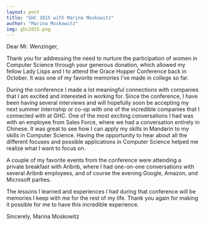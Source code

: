 ```yaml
---
layout: post
title: "GHC 2015 with Marina Moskowitz"
author: "Marina Moskowitz"
img: ghc2015.png
---
```


Dear Mr. Wenzinger,

Thank you for addressing the need to nurture the participation of women in Computer Science through your generous donation, which allowed my fellow Lady Lisps and I to attend the Grace Hopper Conference back in October. It was one of my favorite memories I’ve made in college so far.

During the conference I made a lot meaningful connections with companies that I am excited and interested in working for. Since the conference, I have been having several interviews and will hopefully soon be accepting my next summer internship or co-op with one of the incredible companies that I connected with at GHC. One of the most exciting conversations I had was with an employee from Sales Force, where we had a conversation entirely in Chinese. It was great to see how I can apply my skills in Mandarin to my skills in Computer Science. Having the opportunity to hear about all the different focuses and possible applications in Computer Science helped me realize what I want to focus on.

A couple of my favorite events from the conference were attending a private breakfast with Aribnb, where I had one-on-one conversations with several Aribnb employees, and of course the evening Google, Amazon, and Microsoft parties.

The lessons I learned and experiences I had during that conference will be memories I keep with me for the rest of my life. Thank you again for making it possible for me to have this incredible experience.

Sincerely,
Marina Moskowitz

